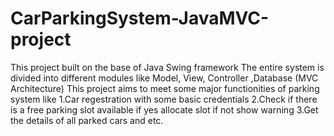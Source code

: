 # CarParkingSystem-JavaMVC-project

This project built on the base of Java Swing framework
The entire system is divided into different modules like Model, View, Controller ,Database (MVC Architecture)
This project aims to meet some major functionities of parking system like
  1.Car regestration with some basic credentials
  2.Check if there is a free parking slot available if yes allocate slot if not show warning
  3.Get the details of all parked cars 
  and etc.
